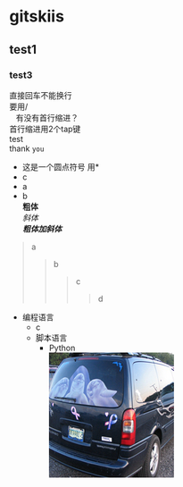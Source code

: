 # gitskiis
## test1
### test3
直接回车不能换行<br>
要用/<br>
    有没有首行缩进？<br>
首行缩进用2个tap键<br>
    test<br>
thank `you`
* 这是一个圆点符号 用*<br>
 * c<br>
  * a<br>
  * b<br>
**粗体**<br>
*斜体*<br>
***粗体加斜体***<br>

>a
>>b
>>>c
>>>>d
* 编程语言
    * c
    * 脚本语言  
        * Python<br>
![image](https://github.com/qiejun/gitskiis/blob/master/images/car_001.png)<br>
<br>

